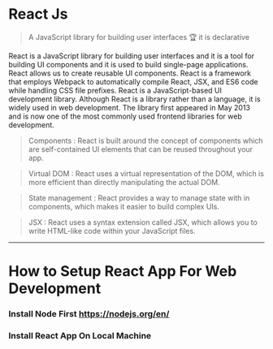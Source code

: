 # React Js

> A JavaScript library for building user interfaces 🏆 it is declarative

React is a JavaScript library for building user interfaces and it is a tool for building UI components and it is used to build single-page applications.
React allows us to create reusable UI components.
React is a framework that employs Webpack to automatically compile React, JSX, and ES6 code while handling CSS file prefixes. React is a JavaScript-based UI development library. Although React is a library rather than a language, it is widely used in web development. The library first appeared in May 2013 and is now one of the most commonly used frontend libraries for web development.

> Components : React is built around the concept of components which are self-contained UI elements that can be reused throughout your app.

> Virtual DOM : React uses a virtual representation of the DOM, which is more efficient than directly manipulating the actual DOM.

> State management : React provides a way to manage state with in components, which makes it easier to build complex UIs.

> JSX : React uses a syntax extension called JSX, which allows you to write HTML-like code within your JavaScript files.

<hr/>

# How to Setup React App For Web Development
### Install Node First https://nodejs.org/en/

### Install React App On Local Machine


